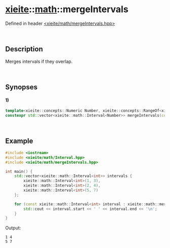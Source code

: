 # [xieite](../xieite.md)\:\:[math](../math.md)\:\:mergeIntervals
Defined in header [<xieite/math/mergeIntervals.hpp>](../../include/xieite/math/mergeIntervals.hpp)

&nbsp;

## Description
Merges intervals if they overlap.

&nbsp;

## Synopses
#### 1)
```cpp
template<xieite::concepts::Numeric Number, xieite::concepts::RangeOf<xieite::math::Interval<Number>> IntervalRange>
constexpr std::vector<xieite::math::Interval<Number>> mergeIntervals(const IntervalRange& intervals) noexcept;
```

&nbsp;

## Example
```cpp
#include <iostream>
#include <xieite/math/Interval.hpp>
#include <xieite/math/mergeIntervals.hpp>

int main() {
    std::vector<xieite::math::Interval<int>> intervals {
        xieite::math::Interval<int>(1, 3),
        xieite::math::Interval<int>(2, 4),
        xieite::math::Interval<int>(5, 7)
    };

    for (const xieite::math::Interval<int> interval : xieite::math::mergeIntervals(intervals)) {
        std::cout << interval.start << ' ' << interval.end << '\n';
    }
}
```
Output:
```
1 4
5 7
```

